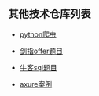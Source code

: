 
## 其他技术仓库列表

- [python爬虫](https://github.com/ZGG2016/python-crawler-tutorial-itcast)

- [剑指offer题目](https://github.com/ZGG2016/jianzhi-offer)

- [牛客sql题目](https://github.com/ZGG2016/sql-practice-niuke)

- [axure案例](https://github.com/ZGG2016/axurecase)